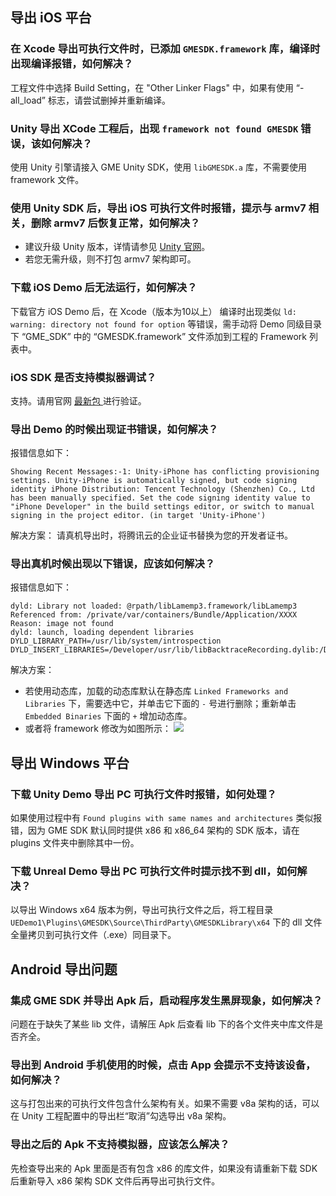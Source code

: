 
## 导出 iOS 平台
### 在 Xcode 导出可执行文件时，已添加 `GMESDK.framework` 库，编译时出现编译报错，如何解决？

工程文件中选择 Build Setting，在 "Other Linker Flags" 中，如果有使用 “-all_load” 标志，请尝试删掉并重新编译。


### Unity 导出 XCode 工程后，出现 `framework not found GMESDK` 错误，该如何解决？

使用 Unity 引擎请接入 GME Unity SDK，使用 `libGMESDK.a` 库，不需要使用 framework 文件。

### 使用 Unity SDK 后，导出 iOS 可执行文件时报错，提示与 armv7 相关，删除 armv7 后恢复正常，如何解决？

- 建议升级 Unity 版本，详情请参见 [Unity 官网](https://forum.unity.com/threads/undefined-symbols-for-architecture-armv7-query_call_back-callback_func_type.830544/#post-5590516)。
- 若您无需升级，则不打包 armv7 架构即可。

### 下载 iOS Demo 后无法运行，如何解决？

下载官方 iOS Demo 后，在 Xcode（版本为10以上） 编译时出现类似 `ld: warning: directory not found for option` 等错误，需手动将 Demo 同级目录下 “GME_SDK” 中的 “GMESDK.framework” 文件添加到工程的 Framework 列表中。


### iOS SDK 是否支持模拟器调试？

支持。请用官网 [最新包 ](https://cloud.tencent.com/document/product/607/18521) 进行验证。

### 导出 Demo 的时候出现证书错误，如何解决？
报错信息如下：
```
Showing Recent Messages:-1: Unity-iPhone has conflicting provisioning settings. Unity-iPhone is automatically signed, but code signing identity iPhone Distribution: Tencent Technology (Shenzhen) Co., Ltd has been manually specified. Set the code signing identity value to "iPhone Developer" in the build settings editor, or switch to manual signing in the project editor. (in target 'Unity-iPhone')
```
解决方案：
请真机导出时，将腾讯云的企业证书替换为您的开发者证书。


### 导出真机时候出现以下错误，应该如何解决？
报错信息如下：
```
dyld: Library not loaded: @rpath/libLamemp3.framework/libLamemp3
Referenced from: /private/var/containers/Bundle/Application/XXXX
Reason: image not found
dyld: launch, loading dependent libraries
DYLD_LIBRARY_PATH=/usr/lib/system/introspection
DYLD_INSERT_LIBRARIES=/Developer/usr/lib/libBacktraceRecording.dylib:/Developer/usr/lib/libMainThreadChecker.dylib:/Developer/Library/PrivateFrameworks/DTDDISupport.framework/libViewDebuggerSupport.dylib
```
解决方案：
- 若使用动态库，加载的动态库默认在静态库 `Linked Frameworks and Libraries` 下，需要选中它，并单击它下面的 `-` 号进行删除；重新单击 `Embedded Binaries` 下面的 `+` 增加动态库。
- 或者将 framework 修改为如图所示：
![](https://main.qcloudimg.com/raw/fe01a75aba37436d4cae1dd68b3b9640.jpg)


## 导出 Windows 平台

### 下载 Unity Demo 导出 PC 可执行文件时报错，如何处理？

如果使用过程中有 `Found plugins with same names and architectures` 类似报错，因为 GME SDK 默认同时提供 x86 和 x86_64 架构的 SDK 版本，请在 plugins 文件夹中删除其中一份。


### 下载 Unreal Demo 导出 PC 可执行文件时提示找不到 dll，如何解决？

以导出 Windows x64 版本为例，导出可执行文件之后，将工程目录 `UEDemo1\Plugins\GMESDK\Source\ThirdParty\GMESDKLibrary\x64` 下的 dll 文件全量拷贝到可执行文件（.exe）同目录下。

## Android 导出问题

### 集成 GME SDK 并导出 Apk 后，启动程序发生黑屏现象，如何解决？

问题在于缺失了某些 lib 文件，请解压 Apk 后查看 lib 下的各个文件夹中库文件是否齐全。

### 导出到 Android 手机使用的时候，点击 App 会提示不支持该设备，如何解决？

这与打包出来的可执行文件包含什么架构有关。如果不需要 v8a 架构的话，可以在 Unity 工程配置中的导出栏“取消”勾选导出 v8a 架构。

### 导出之后的 Apk 不支持模拟器，应该怎么解决？

先检查导出来的 Apk 里面是否有包含 x86 的库文件，如果没有请重新下载 SDK 后重新导入 x86 架构 SDK 文件后再导出可执行文件。
